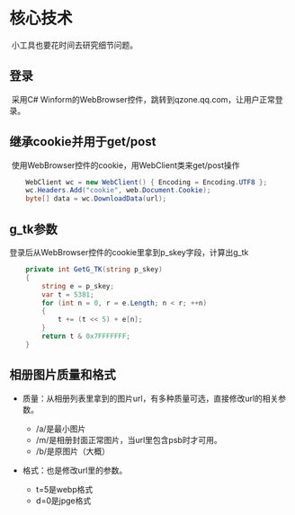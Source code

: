# 核心技术

​	小工具也要花时间去研究细节问题。

## 登录

​	采用C# Winform的WebBrowser控件，跳转到qzone.qq.com，让用户正常登录。

## 继承cookie并用于get/post
​	使用WebBrowser控件的cookie，用WebClient类来get/post操作

```c#
	WebClient wc = new WebClient() { Encoding = Encoding.UTF8 };
	wc.Headers.Add("cookie", web.Document.Cookie);
	byte[] data = wc.DownloadData(url);
```

## g_tk参数

登录后从WebBrowser控件的cookie里拿到p_skey字段，计算出g_tk

```c#
  	private int GetG_TK(string p_skey)
  	{
  		string e = p_skey;
  		var t = 5381;
  		for (int n = 0, r = e.Length; n < r; ++n)
  		{
  			t += (t << 5) + e[n];
  		}
  		return t & 0x7FFFFFFF;
  	}  
```
## 相册图片质量和格式

- 质量：从相册列表里拿到的图片url，有多种质量可选，直接修改url的相关参数。

  - /a/是最小图片
  - /m/是相册封面正常图片，当url里包含psb时才可用。
  - /b/是原图片（大概）

- 格式：也是修改url里的参数。

  - t=5是webp格式
  - d=0是jpge格式

  